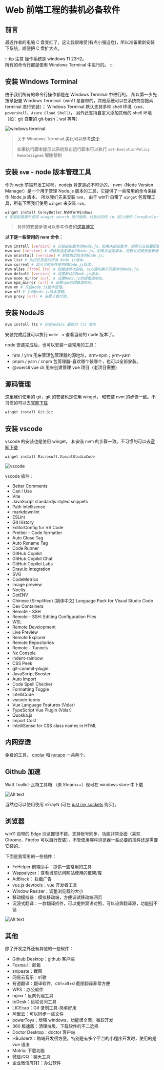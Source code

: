 # Web 前端工程的装机必备软件

## 前言

最近作者的电脑 C 盘变红了，这让我很难受(有点小强迫症)，所以准备重新安装下系统，顺便把 C 盘扩大点。

:::tip 注意
操作系统是 windows 11 23H2。<br>
所有的命令行都是使用 Windows Terminal 中进行的。
:::

## 安装 Windows Terminal

由于我们所有的命令行操作都是在 Windows Terminal 中进行的， 所以第一步先按章配置 Windows Terminal（win11 是自带的，其他系统可以在系统商店搜索 terminal 进行安装）；
Windows Terminal 默认支持多种 shell 环境（`cmd`、`powershell`、`Azure Cloud Shell`），
另外还支持自定义添加其他的 shell 环境（如：git 自带的 git-bash；wsl 等等）

![windows terminal](/images/other/windows-env-setting/window-terminal.png)

> 关于 Windows Terminal 美化可以参考[这个](/other/terminal-config)
>
> 如果执行脚本提示此系统禁止运行脚本可以执行 `set-ExecutionPolicy RemoteSigned` 解除禁制

## 安装 `nvm` - node 版本管理工具

作为 web 前端开发工程师，nodejs 肯定是必不可少的， nvm（Node Version Manager）是一个用于管理 Node.js 版本的工具，它提供了一些常用的命令来操作 Node.js 版本。
所以我们先来安装 `nvm`， 由于 win11 自带了 `winget` 包管理工具，所有下面我们使用 `winget` 来安装 `nvm`。

```bash
winget install CoreyButler.NVMforWindows
# 安装前需要先使用 winget search 进行搜索，找到对应的 id（如上面的 CoreyButler.NVMforWindows）
```

> 具体的安装步骤可以参考作者的[这篇博文](https://juejin.cn/post/7119439575654596616)

**以下是一些常用的 nvm 命令：**

```bash
nvm install [version] # 安装指定版本的Node.js。如果未指定版本，则默认安装最新版本。
nvm use [version] # 切换到指定版本的Node.js。如果未指定版本，则默认切换到最新版本。
nvm uninstall [version] # 卸载指定版本的Node.js。
nvm list # 列出已安装的所有 Node.js版本。
nvm current # 显示当前正在使用的Node.js版本。
nvm alias [from] [to] # 创建或修改别名，以方便切换不同版本的Node.js。
nvm default [version] # 设置默认的Node.js版本。
nvm node_mirror [url] # 设置Node.js的镜像源地址。
nvm npm_mirror [url] # 设置npm的镜像源地址。
nvm on # 开启Node.js版本管理。
nvm off # 关闭Node.js版本管理。
nvm proxy [url] # 设置下载代理。
```

## 安装 NodeJS

```bash
nvm install lts # 安装nodeJs 最新的 lts 版本
```

安装完成后就可以执行 `node -v` 查看当前的 node 版本了。

node 安装完成后，也可以安装一些常用的工具：

-   nrm / yrm 用来管理包管理器的源地址，nrm-npm；yrm-yarn
-   pnpm / yarn / cnpm 包管理器-喜欢哪个装哪个，也可以全部安装。
-   @vue/cli vue cli 用来创建管理 vue 项目（老项目需要）

## 源码管理

这里我们使用的 git，git 的安装也是使用 winget， 和安装 nvm 的步骤一致。不习惯的可以去[官网下载](https://git-scm.com/download/win)

```bash
winget install Git.Git
```

## 安装 vscode

vscode 的安装也是使用 winget， 和安装 nvm 的步骤一致。不习惯的可以去[官网下载](https://code.visualstudio.com/)

```bash
winget install Microsoft.VisualStudioCode
```

![vscode](/images/other/windows-env-setting/vscode.png)

vscode 插件：

-   Better Comments
-   Can I Use
-   Vite
-   JavaScript standardjs styled snippets
-   Path Intellisense
-   markdownlint
-   ESLint
-   Git History
-   EditorConfig for VS Code
-   Prettier - Code formatter
-   Auto Close Tag
-   Auto Rename Tag
-   Code Runner
-   GitHub Copilot
-   GitHub Copilot Chat
-   GitHub Copilot Labs
-   Draw.io Integration
-   SVG
-   CodeMetrics
-   Image preview
-   Noctis
-   DotENV
-   Chinese (Simplified) (简体中文) Language Pack for Visual Studio Code
-   Dev Containers
-   Remote - SSH
-   Remote - SSH: Editing Configuration Files
-   WSL
-   Remote Development
-   Live Preview
-   Remote Explorer
-   Remote Repositories
-   Remote - Tunnels
-   Nx Console
-   indent-rainbow
-   CSS Peek
-   git-commit-plugin
-   JavaScript Booster
-   Auto Import
-   Code Spell Checker
-   Formatting Toggle
-   IntelliCode
-   vscode-icons
-   Vue Language Features (Volar)
-   TypeScript Vue Plugin (Volar)
-   Quokka.js
-   Import Cost
-   IntelliSense for CSS class names in HTML

## 内网穿透

免费的工具， [cpolar](https://www.cpolar.com/) 和 [netapp](https://natapp.cn/) 一共两个。

## Github 加速

Watt Toolkit-瓦特工具箱 （原 Steam++）现可在 windows store 中下载

![Alt text](/images/other/windows-env-setting/watt-toolkit.png)

当然也可以使用使用 v2rayN (可在 [just my sockets](https://justmysocks.net/) 购买)。

## 浏览器

win11 自带的 Edge 浏览器很不错，支持账号同步，功能非常全面（喜欢 Chrome、Firefox 可以自行安装），不管使用哪种浏览器一些必要的插件还是需要安装的。

下面是我常用的一些插件：

-   FeHelper 前端助手：提供一些常用的工具
-   Wappalyzer：查看当前访问网站使用的框架/库
-   AdBlock： 拦截广告
-   vue.js devtools：vue 开发者工具
-   Window Resizer：调整浏览器的大小
-   移动模拟器：模拟移动端，方便调试移动端网页
-   沉浸式翻译：一款翻译插件，可以提供双语对照，可以设置翻译源，功能挺不错

![Alt text](/images/other/windows-env-setting/browser.png)

## 其他

除了开发之外还有其他的一些软件：

-   Github Desktop：github 客户端
-   Foxmail：邮箱
-   snipaste：截图
-   网易云音乐：听歌
-   有道翻译：翻译软件，ctrl+alt+d 截图翻译非常方便
-   WPS：办公软件
-   nginx：反向代理工具
-   toDesk：远程访问工具
-   LICEcap：Gif 录制工具-简单好用
-   阿里云：可以同步一些文件
-   powerToys：增强 windows，功能很全面，微软开发
-   360 极速版：清理垃圾、下载软件的不二选择
-   Doctor Desktop：doctor 客户端
-   HBuilderX：跨端开发很方便，特别是有多个平台的小程序开发时，使用的是 vue 语法
-   Motrix: 下载功能
-   微信/QQ：聊天工具
-   企业微信/钉钉：办公软件
